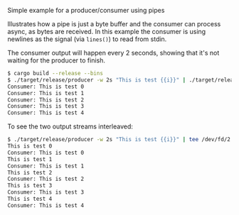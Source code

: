 Simple example for a producer/consumer using pipes

Illustrates how a pipe is just a byte buffer and the consumer can process async, as bytes are received. In this example the consumer is using newlines as the signal (via `lines()`) to read from stdin.

The consumer output will happen every 2 seconds, showing that it's not waiting for the producer to finish.
```sh
$ cargo build --release --bins
$ ./target/release/producer -w 2s "This is test {{i}}" | ./target/release/consumer "Consumer: "
Consumer: This is test 0
Consumer: This is test 1
Consumer: This is test 2
Consumer: This is test 3
Consumer: This is test 4
```

To see the two output streams interleaved:
```sh
$ ./target/release/producer -w 2s "This is test {{i}}" | tee /dev/fd/2 | ./target/release/consumer "Consumer: "
This is test 0
Consumer: This is test 0
This is test 1
Consumer: This is test 1
This is test 2
Consumer: This is test 2
This is test 3
Consumer: This is test 3
This is test 4
Consumer: This is test 4
```


